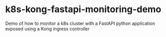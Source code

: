 # k8s-kong-fastapi-monitoring-demo
Demo of how to monitor a k8s cluster with a FastAPI python application exposed using a Kong ingress controller
